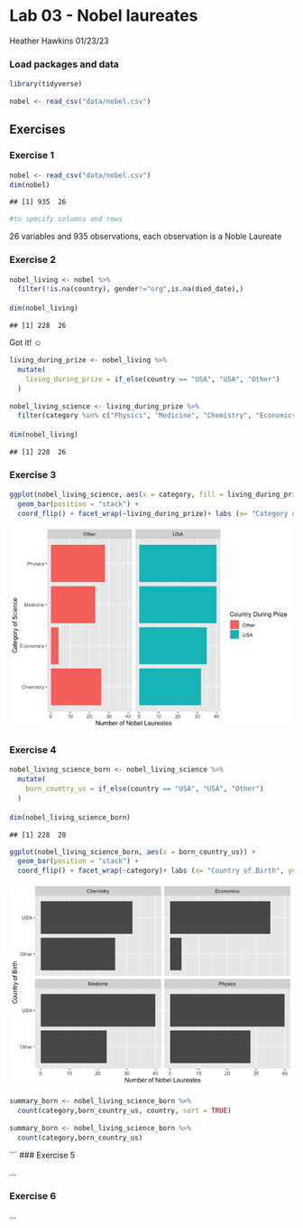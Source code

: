 Lab 03 - Nobel laureates
================
Heather Hawkins
01/23/23

### Load packages and data

``` r
library(tidyverse) 
```

``` r
nobel <- read_csv("data/nobel.csv")
```

## Exercises

### Exercise 1

``` r
nobel <- read_csv("data/nobel.csv")
dim(nobel)
```

    ## [1] 935  26

``` r
#to specify columns and rows
```

26 variables and 935 observations, each observation is a Noble Laureate

### Exercise 2

``` r
nobel_living <- nobel %>%
  filter(!is.na(country), gender!="org",is.na(died_date),)

dim(nobel_living)
```

    ## [1] 228  26

Got it! ☺️

``` r
living_during_prize <- nobel_living %>%
  mutate(
    living_during_prize = if_else(country == "USA", "USA", "Other")
  )
```

``` r
nobel_living_science <- living_during_prize %>%
  filter(category %in% c("Physics", "Medicine", "Chemistry", "Economics"))

dim(nobel_living)
```

    ## [1] 228  26

### Exercise 3

``` r
ggplot(nobel_living_science, aes(x = category, fill = living_during_prize)) +
  geom_bar(position = "stack") +
  coord_flip() + facet_wrap(~living_during_prize)+ labs (x= "Category of Science", y= "Number of Nobel Laureates" ) + labs(fill="Country During Prize") 
```

![](lab-03_files/figure-gfm/prize-us-1.png)<!-- -->

### Exercise 4

``` r
nobel_living_science_born <- nobel_living_science %>%
  mutate(
    born_country_us = if_else(country == "USA", "USA", "Other")
  )

dim(nobel_living_science_born)
```

    ## [1] 228  28

``` r
ggplot(nobel_living_science_born, aes(x = born_country_us)) +
  geom_bar(position = "stack") +
  coord_flip() + facet_wrap(~category)+ labs (x= "Country of Birth", y= "Number of Nobel Laureates" ) + labs(fill="Category of Science") 
```

![](lab-03_files/figure-gfm/prize-born-1.png)<!-- -->

``` r
summary_born <- nobel_living_science_born %>%
  count(category,born_country_us, country, sort = TRUE) 
```

``` r
summary_born <- nobel_living_science_born %>%
  count(category,born_country_us) 
```

\`\`\` \### Exercise 5

…

### Exercise 6

…

